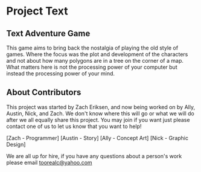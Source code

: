 Project Text
============

Text Adventure Game
-------------------

This game aims to bring back the nostalgia of playing the old style of games. Where the focus was the plot and development of the characters and not about how many polygons are in a tree on the corner of a map. What matters here is not the processing power of your computer but instead the processing power of your mind. 




About Contributors
------------------

This project was started by Zach Eriksen, and now being worked on by Ally, Austin, Nick, and Zach. We don't know where this will go or what we will do after we all equally share this project. You may join if you want just please contact one of us to let us know that you want to help!

[Zach - Programmer] [Austin - Story] [Ally - Concept Art] [Nick - Graphic Design]

We are all up for hire, if you have any questions about a person's work please email toorealc@yahoo.com
